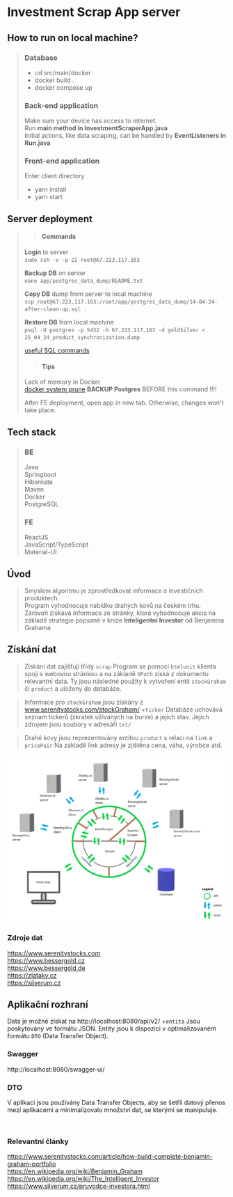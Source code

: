 # Investment Scrap App server

## How to run on local machine?
>### Database
>* cd src/main/docker<br>
>* docker build .<br>
>* docker compose up
>### Back-end application
>Make sure your device has access to internet.<br>
>Run <b>main method in InvestmentScraperApp.java</b><br>
>Initial actions, like data scraping,
> can be handled by <b>EventListeners in Run.java</b>
>### Front-end application
>Enter client directory
>* yarn install<br>
>* yarn start<br>

## Server deployment

> > #### Commands
><b>Login</b> to server<br>
>`sudo ssh -v -p 22 root@67.223.117.163`<p>
> <b>Backup DB</b> on server<br>
> `nano app/postgres_data_dump/README.txt`<p>
> <b>Copy DB</b> dump from server to local machine<br>
>`scp root@67.223.117.163:/root/app/postgres_data_dump/14-04-24-after-clean-up.sql .`<p>
> <b>Restore DB</b> from local machine<br>
>`psql -U postgres -p 5432 -h 67.223.117.163 -d goldSilver < 25_04_24_product_synchronization.dump`<p>
> [useful SQL commands](request.sql) <br>
> > #### Tips
> Lack of memory in Docker<br>
> [docker system prune](https://docs.docker.com/reference/cli/docker/system/prune/)
> <b>BACKUP Postgres</b> BEFORE this command !!!!<p>
> After FE deployment, open app in new tab. Otherwise, changes won't take place.
> 




## Tech stack 
> ### BE
> Java<br>Springboot<br>Hibernate<br>Maven<br>Docker<br>PostgreSQL<br>
>
> ### FE
> ReactJS<br>JavaScript/TypeScript<br>Material-UI<br>

## Úvod
> Smyslem algoritmu je zprostředkovat informace o investičních produktech. <br>
Program vyhodnocuje nabídku drahých kovů na českém trhu. <br>
Zároveň získává informace ze stránky, která vyhodnocuje akcie na základě 
strategie popsané v knize <b> Inteligentní Investor</b> od Benjamina Grahama


## Získání dat
> Získání dat zajišťují třídy `scrap`
Program se pomocí `htmlunit` klienta spojí s webovou stránkou a na základě `XPath` získá z dokumentu relevantní data. 
Ty jsou následné použity k vytvoření entit `stockGraham` či `product` a uloženy do databáze.

> Informace pro `stockGraham` jsou získány z www.serenitystocks.com/stockGraham/ +`ticker`
Databáze uchovává seznam tickerů (zkratek užívaných na burze) a jejich stav. 
Jejich zdrojem jsou soubory v adresáři `txt/`

>Drahé kovy jsou reprezentovány entitou `product` s relací na `link` a `pricePair` 
Na základě link adresy je zjištěna cena, váha, výrobce atd.

<img src="doc/img/isa_draw/scraper_api_5_legend.png" title="app diagram" alt="app diagram"/>

### Zdroje dat
https://www.serenitystocks.com<br>
https://www.bessergold.cz<br>
https://www.bessergold.de<br>
https://zlataky.cz<br>
https://silverum.cz<br>

## Aplikační rozhraní

Data je možné získat na http://localhost:8080/api/v2/ +`entita` Jsou poskytovány ve formátu JSON.
Entity jsou k dispozici v optimalizovaném formátu `DTO` (Data Transfer Object).

### Swagger
http://localhost:8080/swagger-ui/

### DTO
V aplikaci jsou používány Data Transfer Objects, aby se šetřil datový přenos mezi aplikacemi a minimalizovalo množství dat, se kterými se manipuluje.

<br/>

### Relevantní články
https://www.serenitystocks.com/article/how-build-complete-benjamin-graham-portfolio  
https://en.wikipedia.org/wiki/Benjamin_Graham  
https://en.wikipedia.org/wiki/The_Intelligent_Investor  
https://www.silverum.cz/pruvodce-investora.html  
